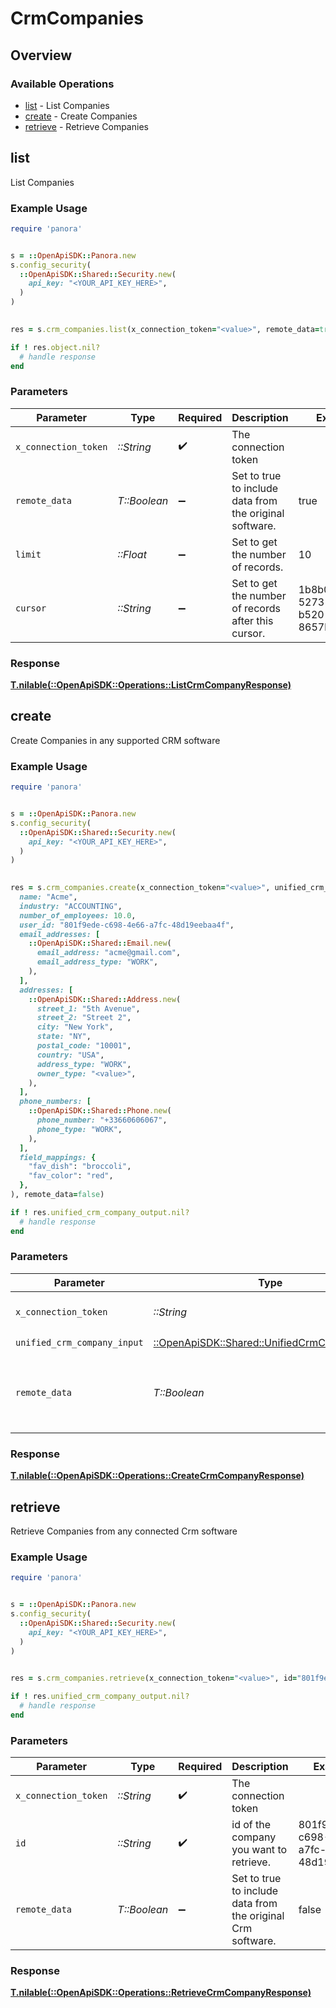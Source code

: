 # CrmCompanies

## Overview

### Available Operations

* [list](#list) - List Companies
* [create](#create) - Create Companies
* [retrieve](#retrieve) - Retrieve Companies

## list

List Companies

### Example Usage

```ruby
require 'panora'


s = ::OpenApiSDK::Panora.new
s.config_security(
  ::OpenApiSDK::Shared::Security.new(
    api_key: "<YOUR_API_KEY_HERE>",
  )
)

    
res = s.crm_companies.list(x_connection_token="<value>", remote_data=true, limit=10.0, cursor="1b8b05bb-5273-4012-b520-8657b0b90874")

if ! res.object.nil?
  # handle response
end

```

### Parameters

| Parameter                                               | Type                                                    | Required                                                | Description                                             | Example                                                 |
| ------------------------------------------------------- | ------------------------------------------------------- | ------------------------------------------------------- | ------------------------------------------------------- | ------------------------------------------------------- |
| `x_connection_token`                                    | *::String*                                              | :heavy_check_mark:                                      | The connection token                                    |                                                         |
| `remote_data`                                           | *T::Boolean*                                            | :heavy_minus_sign:                                      | Set to true to include data from the original software. | true                                                    |
| `limit`                                                 | *::Float*                                               | :heavy_minus_sign:                                      | Set to get the number of records.                       | 10                                                      |
| `cursor`                                                | *::String*                                              | :heavy_minus_sign:                                      | Set to get the number of records after this cursor.     | 1b8b05bb-5273-4012-b520-8657b0b90874                    |

### Response

**[T.nilable(::OpenApiSDK::Operations::ListCrmCompanyResponse)](../../models/operations/listcrmcompanyresponse.md)**




## create

Create Companies in any supported CRM software

### Example Usage

```ruby
require 'panora'


s = ::OpenApiSDK::Panora.new
s.config_security(
  ::OpenApiSDK::Shared::Security.new(
    api_key: "<YOUR_API_KEY_HERE>",
  )
)

    
res = s.crm_companies.create(x_connection_token="<value>", unified_crm_company_input=::OpenApiSDK::Shared::UnifiedCrmCompanyInput.new(
  name: "Acme",
  industry: "ACCOUNTING",
  number_of_employees: 10.0,
  user_id: "801f9ede-c698-4e66-a7fc-48d19eebaa4f",
  email_addresses: [
    ::OpenApiSDK::Shared::Email.new(
      email_address: "acme@gmail.com",
      email_address_type: "WORK",
    ),
  ],
  addresses: [
    ::OpenApiSDK::Shared::Address.new(
      street_1: "5th Avenue",
      street_2: "Street 2",
      city: "New York",
      state: "NY",
      postal_code: "10001",
      country: "USA",
      address_type: "WORK",
      owner_type: "<value>",
    ),
  ],
  phone_numbers: [
    ::OpenApiSDK::Shared::Phone.new(
      phone_number: "+33660606067",
      phone_type: "WORK",
    ),
  ],
  field_mappings: {
    "fav_dish": "broccoli",
    "fav_color": "red",
  },
), remote_data=false)

if ! res.unified_crm_company_output.nil?
  # handle response
end

```

### Parameters

| Parameter                                                                                     | Type                                                                                          | Required                                                                                      | Description                                                                                   | Example                                                                                       |
| --------------------------------------------------------------------------------------------- | --------------------------------------------------------------------------------------------- | --------------------------------------------------------------------------------------------- | --------------------------------------------------------------------------------------------- | --------------------------------------------------------------------------------------------- |
| `x_connection_token`                                                                          | *::String*                                                                                    | :heavy_check_mark:                                                                            | The connection token                                                                          |                                                                                               |
| `unified_crm_company_input`                                                                   | [::OpenApiSDK::Shared::UnifiedCrmCompanyInput](../../models/shared/unifiedcrmcompanyinput.md) | :heavy_check_mark:                                                                            | N/A                                                                                           |                                                                                               |
| `remote_data`                                                                                 | *T::Boolean*                                                                                  | :heavy_minus_sign:                                                                            | Set to true to include data from the original CRM software.                                   | false                                                                                         |

### Response

**[T.nilable(::OpenApiSDK::Operations::CreateCrmCompanyResponse)](../../models/operations/createcrmcompanyresponse.md)**




## retrieve

Retrieve Companies from any connected Crm software

### Example Usage

```ruby
require 'panora'


s = ::OpenApiSDK::Panora.new
s.config_security(
  ::OpenApiSDK::Shared::Security.new(
    api_key: "<YOUR_API_KEY_HERE>",
  )
)

    
res = s.crm_companies.retrieve(x_connection_token="<value>", id="801f9ede-c698-4e66-a7fc-48d19eebaa4f", remote_data=false)

if ! res.unified_crm_company_output.nil?
  # handle response
end

```

### Parameters

| Parameter                                                   | Type                                                        | Required                                                    | Description                                                 | Example                                                     |
| ----------------------------------------------------------- | ----------------------------------------------------------- | ----------------------------------------------------------- | ----------------------------------------------------------- | ----------------------------------------------------------- |
| `x_connection_token`                                        | *::String*                                                  | :heavy_check_mark:                                          | The connection token                                        |                                                             |
| `id`                                                        | *::String*                                                  | :heavy_check_mark:                                          | id of the company you want to retrieve.                     | 801f9ede-c698-4e66-a7fc-48d19eebaa4f                        |
| `remote_data`                                               | *T::Boolean*                                                | :heavy_minus_sign:                                          | Set to true to include data from the original Crm software. | false                                                       |

### Response

**[T.nilable(::OpenApiSDK::Operations::RetrieveCrmCompanyResponse)](../../models/operations/retrievecrmcompanyresponse.md)**


